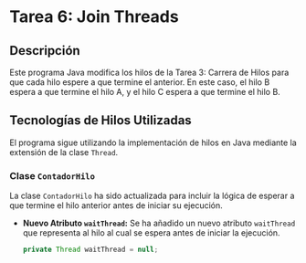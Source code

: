 # Tarea 6: Join Threads

## Descripción

Este programa Java modifica los hilos de la Tarea 3: Carrera de Hilos para que cada hilo espere a que termine el
anterior. En este caso, el hilo B espera a que termine el hilo A, y el hilo C espera a que termine el hilo B.

## Tecnologías de Hilos Utilizadas

El programa sigue utilizando la implementación de hilos en Java mediante la extensión de la clase `Thread`.

### Clase `ContadorHilo`

La clase `ContadorHilo` ha sido actualizada para incluir la lógica de esperar a que termine el hilo anterior antes de
iniciar su ejecución.

- **Nuevo Atributo `waitThread`:** Se ha añadido un nuevo atributo `waitThread` que representa al hilo al cual se espera
  antes de iniciar la ejecución.
   ```java
   private Thread waitThread = null;

```